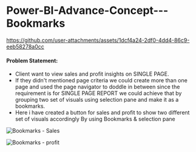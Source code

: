 # Power-BI-Advance-Concept---Bookmarks
  
https://github.com/user-attachments/assets/1dcf4a24-2df0-4dd4-86c9-eeb58278a0cc

#### Problem Statement:
- Client want to view sales and profit insights on SINGLE PAGE.
- If they didn't mentioned page criteria we could create more than one page and used the page navigator to doddle in between since the requirement is for SINGLE PAGE REPORT we could achieve that by grouping two set of visuals using selection pane and make it as a bookmarks.
- Here i have created a button for sales and profit to show two different set of visuals accordingly By using Bookmarks & selection pane

![Bookmarks - Sales](https://github.com/user-attachments/assets/6e3534e4-0fea-45a0-8f49-0a8ad498e3d9)



![Bookmarks - profit ](https://github.com/user-attachments/assets/e0e8a1d3-95cd-4240-828c-b7f397e4ff3a)
